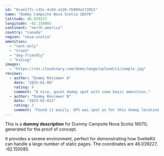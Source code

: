 ```yaml
---
id: "0cee177c-c35c-4c04-a126-f6909a172051"
name: "Dummy Campsite Nova Scotia 16070"
latitude: 46.039227
longitude: -62.150085
continent: "north-america"
country: "canada"
region: "nova-scotia"
amenities:
  - "tent-only"
  - "trash"
  - "dog-friendly"
  - "hiking"
images:
  - "https://res.cloudinary.com/demo/image/upload/v1/sample.jpg"
reviews:
  - author: "Dummy Reviewer A"
    date: "2025-01-08"
    rating: 4
    comment: "A nice, quiet dummy spot with some basic amenities."
  - author: "Dummy Reviewer B"
    date: "2025-02-013"
    rating: 3
    comment: "Found it easily. GPS was spot on for this dummy location."
---
```


This is a **dummy description** for Dummy Campsite Nova Scotia 16070, generated for the proof of concept.

It provides a serene environment, perfect for demonstrating how SvelteKit can handle a large number of static pages. The coordinates are 46.039227, -62.150085.
